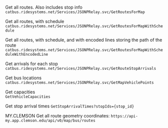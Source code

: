 Get all routes. Also includes stop info
`catbus.ridesystems.net/Services/JSONPRelay.svc/GetRoutesForMap`

Get all routes, with schedule
`catbus.ridesystems.net/Services/JSONPRelay.svc/GetRoutesForMapWithSchedule`

Get all routes, with schedule, and with encoded lines storing the path of the route
`catbus.ridesystems.net/Services/JSONPRelay.svc/GetRoutesForMapWithScheduleWithEncodedLine`

Get arrivals for each stop  
`catbus.ridesystems.net/Services/JSONPRelay.svc/GetRouteStopArrivals`

Get bus locations
`catbus.ridesystems.net/Services/JSONPRelay.svc/GetMapVehiclePoints`

Get capacities  
`GetVehicleCapacities`

Get stop arrival times
`GetStopArrivalTimes?stopIds={stop_id}`

MY.CLEMSON Get all route geometry coordinates:
`https://api-my.app.clemson.edu/api/v0/map/bus/routes`
